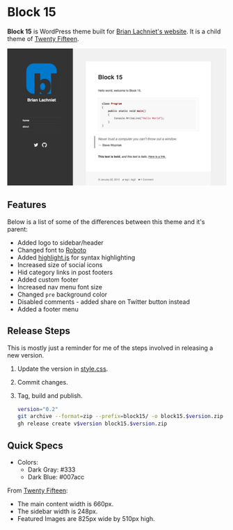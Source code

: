 # Block 15

**Block 15** is WordPress theme built for [Brian Lachniet's website](http://blachniet.com).
It is a child theme of [Twenty Fifteen](https://wordpress.org/themes/twentyfifteen).

![Block 15](https://raw.githubusercontent.com/blachniet/block15/master/screenshot.jpg)

## Features

Below is a list of some of the differences between this theme and it's parent:

- Added logo to sidebar/header
- Changed font to [Roboto](http://www.google.com/fonts/specimen/Roboto)
- Added [highlight.js](https://highlightjs.org/) for syntax highlighting
- Increased size of social icons
- Hid category links in post footers
- Added custom footer
- Increased nav menu font size
- Changed `pre` background color
- Disabled comments - added share on Twitter button instead
- Added a footer menu

## Release Steps

This is mostly just a reminder for me of the steps involved in releasing a new
version.

1. Update the version in [style.css](style.css).
1. Commit changes.
1. Tag, build and publish.

    ```sh
    version="0.2"
    git archive --format=zip --prefix=block15/ -o block15.$version.zip v$version
    gh release create v$version block15.$version.zip
    ```

## Quick Specs

- Colors:
  - Dark Gray: #333
  - Dark Blue: #007acc

From [Twenty Fifteen](https://wordpress.org/themes/twentyfifteen):

- The main content width is 660px.
- The sidebar width is 248px.
- Featured Images are 825px wide by 510px high.
